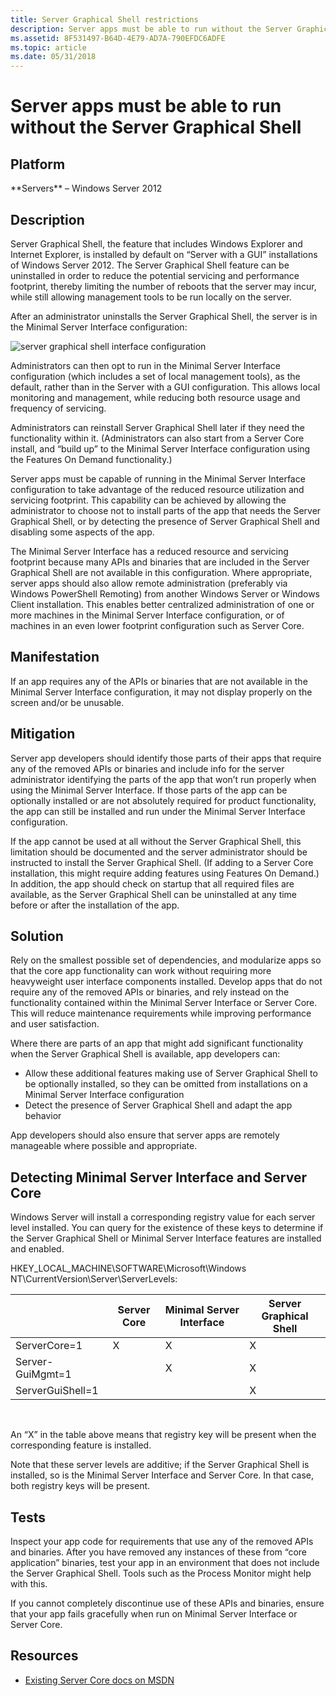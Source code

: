 ```yaml
---
title: Server Graphical Shell restrictions
description: Server apps must be able to run without the Server Graphical Shell
ms.assetid: 8F531497-B64D-4E79-AD7A-790EFDC6ADFE
ms.topic: article
ms.date: 05/31/2018
---
```


# Server apps must be able to run without the Server Graphical Shell

## Platform

<dl> **Servers** – Windows Server 2012  
</dl>

## Description

Server Graphical Shell, the feature that includes Windows Explorer and Internet Explorer, is installed by default on “Server with a GUI” installations of Windows Server 2012. The Server Graphical Shell feature can be uninstalled in order to reduce the potential servicing and performance footprint, thereby limiting the number of reboots that the server may incur, while still allowing management tools to be run locally on the server.

After an administrator uninstalls the Server Graphical Shell, the server is in the Minimal Server Interface configuration:

![server graphical shell interface configuration](images/minimalserverinterface.png)

Administrators can then opt to run in the Minimal Server Interface configuration (which includes a set of local management tools), as the default, rather than in the Server with a GUI configuration. This allows local monitoring and management, while reducing both resource usage and frequency of servicing.

Administrators can reinstall Server Graphical Shell later if they need the functionality within it. (Administrators can also start from a Server Core install, and “build up” to the Minimal Server Interface configuration using the Features On Demand functionality.)

Server apps must be capable of running in the Minimal Server Interface configuration to take advantage of the reduced resource utilization and servicing footprint. This capability can be achieved by allowing the administrator to choose not to install parts of the app that needs the Server Graphical Shell, or by detecting the presence of Server Graphical Shell and disabling some aspects of the app.

The Minimal Server Interface has a reduced resource and servicing footprint because many APIs and binaries that are included in the Server Graphical Shell are not available in this configuration. Where appropriate, server apps should also allow remote administration (preferably via Windows PowerShell Remoting) from another Windows Server or Windows Client installation. This enables better centralized administration of one or more machines in the Minimal Server Interface configuration, or of machines in an even lower footprint configuration such as Server Core.

## Manifestation

If an app requires any of the APIs or binaries that are not available in the Minimal Server Interface configuration, it may not display properly on the screen and/or be unusable.

## Mitigation

Server app developers should identify those parts of their apps that require any of the removed APIs or binaries and include info for the server administrator identifying the parts of the app that won’t run properly when using the Minimal Server Interface. If those parts of the app can be optionally installed or are not absolutely required for product functionality, the app can still be installed and run under the Minimal Server Interface configuration.

If the app cannot be used at all without the Server Graphical Shell, this limitation should be documented and the server administrator should be instructed to install the Server Graphical Shell. (If adding to a Server Core installation, this might require adding features using Features On Demand.) In addition, the app should check on startup that all required files are available, as the Server Graphical Shell can be uninstalled at any time before or after the installation of the app.

## Solution

Rely on the smallest possible set of dependencies, and modularize apps so that the core app functionality can work without requiring more heavyweight user interface components installed. Develop apps that do not require any of the removed APIs or binaries, and rely instead on the functionality contained within the Minimal Server Interface or Server Core. This will reduce maintenance requirements while improving performance and user satisfaction.

Where there are parts of an app that might add significant functionality when the Server Graphical Shell is available, app developers can:

-   Allow these additional features making use of Server Graphical Shell to be optionally installed, so they can be omitted from installations on a Minimal Server Interface configuration
-   Detect the presence of Server Graphical Shell and adapt the app behavior

App developers should also ensure that server apps are remotely manageable where possible and appropriate.

## Detecting Minimal Server Interface and Server Core

Windows Server will install a corresponding registry value for each server level installed. You can query for the existence of these keys to determine if the Server Graphical Shell or Minimal Server Interface features are installed and enabled.

HKEY\_LOCAL\_MACHINE\\SOFTWARE\\Microsoft\\Windows NT\\CurrentVersion\\Server\\ServerLevels:



|                  | Server Core | Minimal Server Interface | Server Graphical Shell |
|------------------|-------------|--------------------------|------------------------|
| ServerCore=1     | X           | X                        | X                      |
| Server-GuiMgmt=1 |             | X                        | X                      |
| ServerGuiShell=1 |             |                          | X                      |



 

An “X” in the table above means that registry key will be present when the corresponding feature is installed.

Note that these server levels are additive; if the Server Graphical Shell is installed, so is the Minimal Server Interface and Server Core. In that case, both registry keys will be present.

## Tests

Inspect your app code for requirements that use any of the removed APIs and binaries. After you have removed any instances of these from “core application” binaries, test your app in an environment that does not include the Server Graphical Shell. Tools such as the Process Monitor might help with this.

If you cannot completely discontinue use of these APIs and binaries, ensure that your app fails gracefully when run on Minimal Server Interface or Server Core.

## Resources

-   [Existing Server Core docs on MSDN](https://go.microsoft.com/fwlink/p/?LinkId=325406)

 

 
